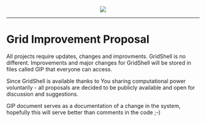 <p align=center>
<img src=https://gridshl.files.wordpress.com/2022/06/img_3491.png>
</p>

---------------------------

# Grid Improvement Proposal
All projects require updates, changes and improvments. GridShell is no different.
Improvements and major changes for GridShell will be stored in files called GIP that everyone can access.

Since GridShell is available thanks to You sharing computational power voluntarily - all proposals are decided to be publicly available and
open for discussion and suggestions.

GIP document serves as a documentation of a change in the system, hopefully this will serve better than comments in the code ;-)
